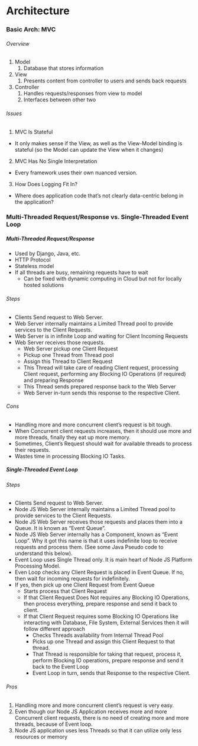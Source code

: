 # Architecture

### Basic Arch: MVC

###### Overview
1. Model
	1. Database that stores information
2. View
	1. Presents content from controller to users and sends back requests
3. Controller
	1. Handles requests/responses from view to model
	2. Interfaces between other two

###### Issues

1. MVC Is Stateful
- It only makes sense if the View, as well as the View-Model binding is stateful (so the Model can update the View when it changes)
    
2. MVC Has No Single Interpretation
- Every framework uses their own nuanced version.
    
3. How Does Logging Fit In?
- Where does application code that’s not clearly data-centric belong in the application?

### Multi-Threaded Request/Response vs. Single-Threaded Event Loop

##### Multi-Threaded Request/Response
- Used by Django, Java, etc.
- HTTP Protocol
- Stateless model
- If all threads are busy, remaining requests have to wait
	- Can be fixed with dynamic computing in Cloud but not for locally hosted solutions

###### Steps
-   Clients Send request to Web Server.
-   Web Server internally maintains a Limited Thread pool to provide services to the Client Requests.
-   Web Server is in infinite Loop and waiting for Client Incoming Requests
-   Web Server receives those requests.
    -   Web Server pickup one Client Request
    -   Pickup one Thread from Thread pool
    -   Assign this Thread to Client Request
    -   This Thread will take care of reading Client request, processing Client request, performing any Blocking IO Operations (if required) and preparing Response
    -   This Thread sends prepared response back to the Web Server
    -   Web Server in-turn sends this response to the respective Client.

###### Cons
- Handling more and more concurrent client’s request is bit tough.
- When Concurrent client requests increases, then it should use more and more threads, finally they eat up more memory.
- Sometimes, Client’s Request should wait for available threads to process their requests.
- Wastes time in processing Blocking IO Tasks.


##### Single-Threaded Event Loop

###### Steps
-   Clients Send request to Web Server.
-   Node JS Web Server internally maintains a Limited Thread pool to provide services to the Client Requests.
-   Node JS Web Server receives those requests and places them into a Queue. It is known as “Event Queue”.
-   Node JS Web Server internally has a Component, known as “Event Loop”. Why it got this name is that it uses indefinite loop to receive requests and process them. (See some Java Pseudo code to understand this below).
-   Event Loop uses Single Thread only. It is main heart of Node JS Platform Processing Model.
-   Even Loop checks any Client Request is placed in Event Queue. If no, then wait for incoming requests for indefinitely.
-   If yes, then pick up one Client Request from Event Queue
    -   Starts process that Client Request
    -   If that Client Request Does Not requires any Blocking IO Operations, then process everything, prepare response and send it back to client.
    -   If that Client Request requires some Blocking IO Operations like interacting with Database, File System, External Services then it will follow different approach
        -   Checks Threads availability from Internal Thread Pool
        -   Picks up one Thread and assign this Client Request to that thread.
        -   That Thread is responsible for taking that request, process it, perform Blocking IO operations, prepare response and send it back to the Event Loop
        -   Event Loop in turn, sends that Response to the respective Client.

###### Pros
1.  Handling more and more concurrent client’s request is very easy.
2.  Even though our Node JS Application receives more and more Concurrent client requests, there is no need of creating more and more threads, because of Event loop.
3.  Node JS application uses less Threads so that it can utilize only less resources or memory